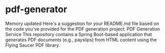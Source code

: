 # pdf-generator
 Memory updated Here's a suggestion for your README.md file based on the code you've provided for the PDF generation project:  PDF Generation Service This repository contains a Spring Boot-based application that generates PDF documents (e.g., payslips) from HTML content using the Flying Saucer PDF library.
